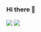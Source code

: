 ### Hi there 👋
<img align="center" src="https://github-readme-stats.vercel.app/api?username=hiramcastillo36&show_icons=true&theme=tokyonight" />
<img align="center" src="https://github-readme-stats.vercel.app/api/top-langs/?username=hiramcastillo36&show_icons=true&theme=tokyonight" />
